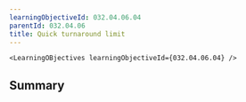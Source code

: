 ```yaml
---
learningObjectiveId: 032.04.06.04
parentId: 032.04.06
title: Quick turnaround limit
---
```


```tsx eval
<LearningOBjectives learningObjectiveId={032.04.06.04} />
```

## Summary
